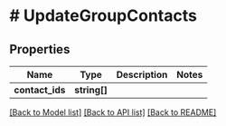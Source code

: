 # # UpdateGroupContacts

## Properties

Name | Type | Description | Notes
------------ | ------------- | ------------- | -------------
**contact_ids** | **string[]** |  | 

[[Back to Model list]](../../README.md#documentation-for-models) [[Back to API list]](../../README.md#documentation-for-api-endpoints) [[Back to README]](../../README.md)


